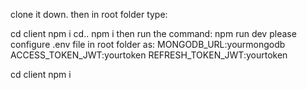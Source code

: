 clone it down. then in root folder type: 

cd client
npm i
cd..
npm i 
then run the command: npm run dev
please configure .env file in root folder as:
MONGODB_URL:yourmongodb
ACCESS_TOKEN_JWT:yourtoken
REFRESH_TOKEN_JWT:yourtoken

cd client
npm i
